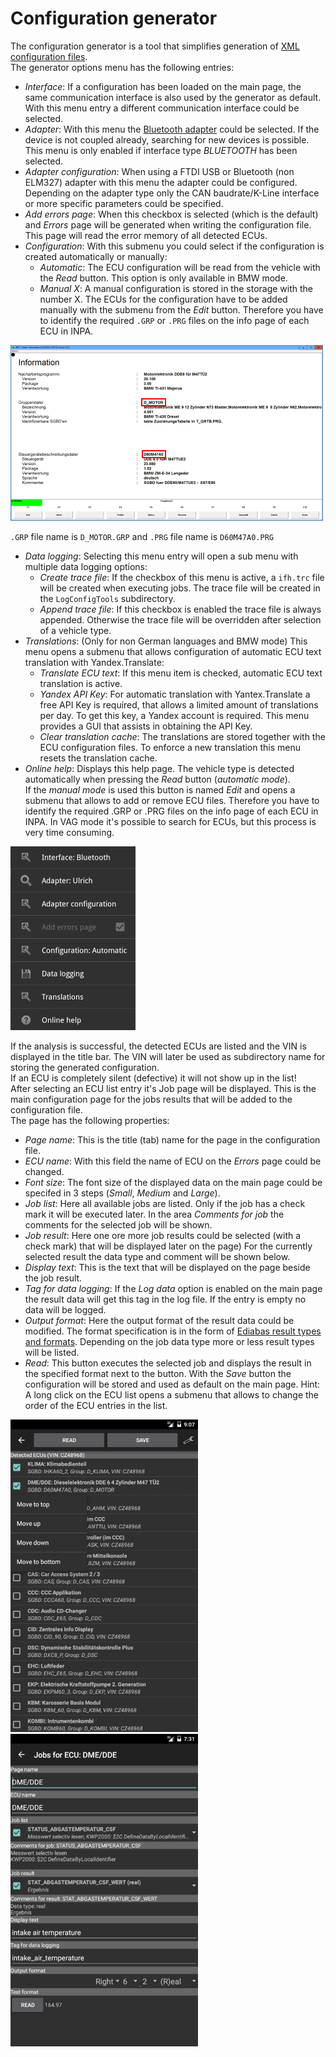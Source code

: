 # Configuration generator
The configuration generator is a tool that simplifies generation of [XML configuration files](Page_specification.md).  
The generator options menu has the following entries:
* _Interface_: If a configuration has been loaded on the main page, the same communication interface is also used by the generator as default. With this menu entry a different communication interface could be selected.
* _Adapter_: With this menu the [Bluetooth adapter](Deep_OBD_for_BMW_and_VAG.md#supported-adapters) could be selected. If the device is not coupled already, searching for new devices is possible. This menu is only enabled if interface type _BLUETOOTH_ has been selected.
* _Adapter configuration_: When using a FTDI USB or Bluetooth (non ELM327) adapter with this menu the adapter could be configured. Depending on the adapter type only the CAN baudrate/K-Line interface or more specific parameters could be specified.
* _Add errors page_: When this checkbox is selected (which is the default) and _Errors_ page will be generated when writing the configuration file. This page will read the error memory of all detected ECUs.
* _Configuration_: With this submenu you could select if the configuration is created automatically or manually:
	* _Automatic_: The ECU configuration will be read from the vehicle with the _Read_ button. This option is only available in BMW mode.
	* _Manual X_: A manual configuration is stored in the storage with the number X. The ECUs for the configuration have to be added manually with the submenu from the _Edit_ button. Therefore you have to identify the required `.GRP` or `.PRG` files on the info page of each ECU in INPA.

![INPA info page](Configuration_Generator_InpaInfo.png)

`.GRP` file name is `D_MOTOR.GRP` and `.PRG` file name is `D60M47A0.PRG`
* _Data logging_: Selecting this menu entry will open a sub menu with multiple data logging options:
	* _Create trace file_: If the checkbox of this menu is active, a `ifh.trc` file will be created when executing jobs. The trace file will be created in the `LogConfigTools` subdirectory.
	* _Append trace file_: If this checkbox is enabled the trace file is always appended. Otherwise the trace file will be overridden after selection of a vehicle type.
* _Translations_: (Only for non German languages and BMW mode) This menu opens a submenu that allows configuration of automatic ECU text translation with Yandex.Translate:
	* _Translate ECU text_: If this menu item is checked, automatic ECU text translation is active.
	* _Yandex API Key_: For automatic translation with Yantex.Translate a free API Key is required, that allows a limited amount of translations per day. To get this key, a Yandex account is required. This menu provides a GUI that assists in obtaining the API Key.
	* _Clear translation cache_: The translations are stored together with the ECU configuration files. To enforce a new translation this menu resets the translation cache.
* _Online help_: Displays this help page.
The vehicle type is detected automatically when pressing the _Read_ button (_automatic mode_).  
If the _manual mode_ is used this button is named _Edit_ and opens a submenu that allows to add or remove ECU files. Therefore you have to identify the required .GRP or .PRG files on the info page of each ECU in INPA. In VAG mode it's possible to search for ECUs, but this process is very time consuming.

![Generator menu](Configuration_Generator_AppGeneratorMenuSmall.png)

If the analysis is successful, the detected ECUs are listed and the VIN is displayed in the title bar. The VIN will later be used as subdirectory name for storing the generated configuration.  
If an ECU is completely silent (defective) it will not show up in the list!  
After selecting an ECU list entry it's Job page will be displayed. This is the main configuration page for the jobs results that will be added to the configuration file.  
The page has the following properties:
* _Page name_: This is the title (tab) name for the page in the configuration file.
* _ECU name_: With this field the name of ECU on the _Errors_ page could be changed.
* _Font size_: The font size of the displayed data on the main page could be specifed in 3 steps (_Small_, _Medium_ and _Large_).
* _Job list_: Here all available jobs are listed. Only if the job has a check mark it will be executed later. In the area _Comments for job_ the comments for the selected job will be shown.
* _Job result_: Here one ore more job results could be selected (with a check mark) that will be displayed later on the page) For the currently selected result the data type and comment will be shown below.
* _Display text_: This is the text that will be displayed on the page beside the job result.
* _Tag for data logging_: If the _Log data_ option is enabled on the main page the result data will get this tag in the log file. If the entry is empty no data will be logged.
* _Output format_: Here the output format of the result data could be modified. The format specification is in the form of [Ediabas result types and formats](EDIABAS_result_types_and_formats.md). Depending on the job data type more or less result types will be listed.
* _Read_: This button executes the selected job and displays the result in the specified format next to the button.
With the _Save_ button the configuration will be stored and used as default on the main page.
Hint: A long click on the ECU list opens a submenu that allows to change the order of the ECU entries in the list.

![ECU list](Configuration_Generator_AppGeneratorEcusSmall.png) ![Job selection](Configuration_Generator_AppGeneratorJobSmall.png)
